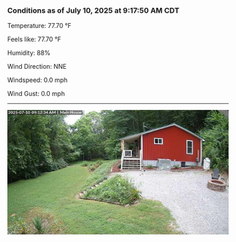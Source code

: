 ### Conditions as of July 10, 2025 at 9:17:50 AM CDT 

Temperature: 77.70 &deg;F

Feels like: 77.70 &deg;F

Humidity: 88%

Wind Direction: NNE

Windspeed: 0.0 mph

Wind Gust: 0.0 mph

---

<img src="./images/latest.jpeg"/>

